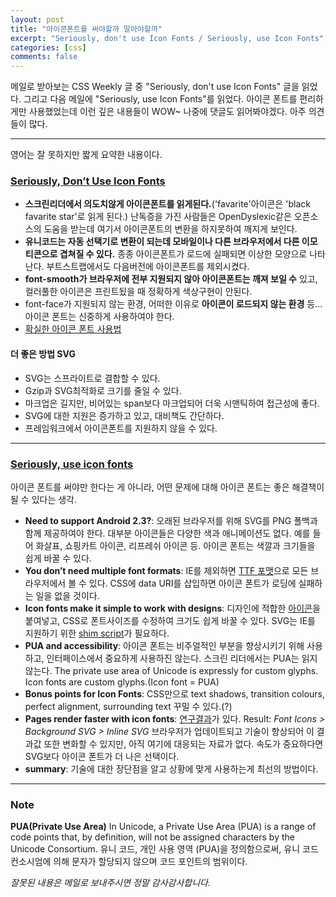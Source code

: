 ```yaml
---
layout: post
title: "아이콘폰트를 써야할까 말아야할까"
excerpt: "Seriously, don't use Icon Fonts / Seriously, use Icon Fonts"
categories: [css]
comments: false
---
```


메일로 받아보는 CSS Weekly 글 중 "Seriously, don't use Icon Fonts" 글을 읽었다. 그리고 다음 메일에 "Seriously, use Icon Fonts"를 읽었다. 아이콘 폰트를 편리하게만 사용했었는데 이런 깊은 내용들이 WOW~ 나중에 댓글도 읽어봐야겠다. 아주 의견들이 많다.

---

영어는 잘 못하지만 짧게 요약한 내용이다.

### [Seriously, Don’t Use Icon Fonts](http://blog.cloudfour.com/seriously-dont-use-icon-fonts/?utm_source=CSS-Weekly&utm_campaign=Issue-190&utm_medium=email)
- **스크린리더에서 의도치않게 아이콘폰트를 읽게된다.**('favarite'아이콘은 'black favarite star'로 읽게 된다.)
난독증을 가진 사람들은 OpenDyslexic같은 오픈소스의 도움을 받는데 여기서 아이콘폰트의 변환을 하지못하여 깨지게 보인다.
- **유니코드는 자동 선택기로 변환이 되는데 모바일이나 다른 브라우저에서 다른 이모티콘으로 겹쳐질 수 있다.**
종종 아이콘폰트가 로드에 실패되면 이상한 모양으로 나타난다. 부트스트랩에서도 다음버전에 아이콘폰트를 제외시켰다.
- **font-smooth가 브라우저에 전부 지원되지 않아 아이콘폰트는 깨져 보일 수** 있고, 컬러풀한 아이콘은 프린트됬을 때 정확하게 색상구현이 안된다.
- font-face가 지원되지 않는 환경, 어떠한 이유로 **아이콘이 로드되지 않는 환경** 등... 아이콘 폰트는 신중하게 사용하여야 한다.
- [확실한 아이콘 폰트 사용법](https://www.filamentgroup.com/lab/bulletproof_icon_fonts.html)

#### 더 좋은 방법 SVG
- SVG는 스프라이트로 결합할 수 있다.
- Gzip과 SVG최적화로 크기를 줄일 수 있다.
- 마크업은 길지만, 비어있는 span보다 마크업되어 더욱 시맨틱하여 접근성에 좋다.
- SVG에 대한 지원은 증가하고 있고, 대비책도 간단하다.
- 프레임워크에서 아이콘폰트를 지원하지 않을 수 있다.

---

### [Seriously, use icon fonts](http://benfrain.com/seriously-use-icon-fonts/?utm_source=CSS-Weekly&utm_campaign=Issue-192&utm_medium=email)
아이콘 폰트를 써야만 한다는 게 아니라, 어떤 문제에 대해 아이콘 폰트는 좋은 해결책이 될 수 있다는 생각.

- **Need to support Android 2.3?**: 오래된 브라우저를 위해 SVG를 PNG 폴백과 함께 제공하여야 한다. 대부분 아이콘들은 다양한 색과 애니메이션도 없다. 예를 들어 화살표, 쇼핑카트 아이콘, 리프레쉬 아이콘 등. 아이콘 폰트는 색깔과 크기들을 쉽게 바꿀 수 있다. 
- **You don’t need multiple font formats**: IE를 제외하면 [TTF 포맷](http://caniuse.com/#search=ttf)으로 모든 브라우저에서 볼 수 있다. CSS에  data URI를 삽입하면 아이콘 폰트가 로딩에 실패하는 일을 없을 것이다.
- **Icon fonts make it simple to work with designs**: 디자인에 적합한 [아이콘](https://icomoon.io/docs.html)을 붙여넣고, CSS로 폰트사이즈를 수정하여 크기도 쉽게 바꿀 수 있다. SVG는 IE를 지원하기 위한 [shim script](https://github.com/jonathantneal/svg4everybody)가 필요하다.
- **PUA and accessibility**: 아이콘 폰트는 비주얼적인 부분을 향상시키기 위해 사용하고, 인터페이스에서 중요하게 사용하진 않는다. 스크린 리더에서는 PUA는 읽지 않는다. The private use area of Unicode is expressly for custom glyphs. Icon fonts are custom glyphs.(Icon font = PUA)
- **Bonus points for Icon Fonts**: CSS만으로 text shadows, transition colours, perfect alignment, surrounding text 꾸밀 수 있다.(?)
- **Pages render faster with icon fonts**: [연구결과](http://blog.nparashuram.com/2015/05/icons-font-inline-svg-or-background-svgs.html#svg-perf-test-results)가 있다. Result: *Font Icons > Background SVG > Inline SVG* 브라우저가 업데이트되고 기술이 향상되어 이 결과값 또한 변화할 수 있지만, 아직 여기에 대응되는 자료가 없다. 속도가 중요하다면 SVG보다 아이콘 폰트가 더 나은 선택이다.
- **summary**: 기술에 대한 장단점을 알고 상황에 맞게 사용하는게 최선의 방법이다.

---

### Note
**PUA(Private Use Area)**
In Unicode, a Private Use Area (PUA) is a range of code points that, by definition, will not be assigned characters by the Unicode Consortium. 유니 코드, 개인 사용 영역 (PUA)을 정의함으로써, 유니 코드 컨소시엄에 의해 문자가 할당되지 않으며 코드 포인트의 범위이다.

*잘못된 내용은 메일로 보내주시면 정말 감사감사합니다.*